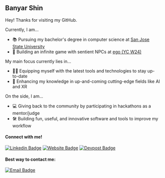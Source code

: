## **Banyar Shin**

Hey! Thanks for visiting my GitHub.

Currently, I am...
- 📚 Pursuing my bachelor's degree in computer science at [San Jose State University](https://www.sjsu.edu/)
- 💼 Building an infinite game with sentient NPCs at [ego (YC W24)](https://www.egoai.com)

My main focus currently lies in...
- 🧑‍💻 Equipping myself with the latest tools and technologies to stay up-to-date 
- 🧠 Enhancing my knowledge in up-and-coming cutting-edge fields like AI and XR

On the side, I am...
- 💻 Giving back to the community by participating in hackathons as a mentor/judge
- 🛠️ Building fun, useful, and innovative software and tools to improve my workflow

#### Connect with me!
[![Linkedin Badge](https://img.shields.io/badge/LinkedIn-0077B5?style=for-the-badge&logo=linkedin&logoColor=white)](https://www.linkedin.com/in/banyar-shin/)
[![Website Badge](https://img.shields.io/badge/website-000000?style=for-the-badge&logo=About.me&logoColor=white)](https://banyar.dev)
[![Devpost Badge](https://img.shields.io/badge/Devpost-003E54?style=for-the-badge&logo=Devpost&logoColor=white)](https://www.devpost.com/banyar-shin)

#### Best way to contact me:
[![Email Badge](https://img.shields.io/badge/Gmail-Contact_Me-green?style=flat-square&logo=gmail&logoColor=FFFFFF&labelColor=3A3B3C&color=62F1CD)](mailto:banyar.minshin@gmail.com)

